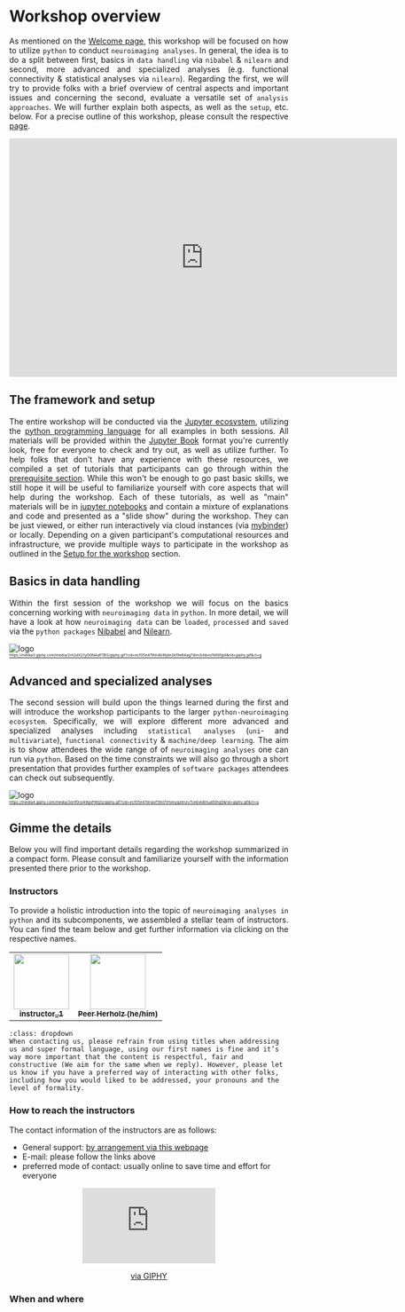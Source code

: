 # Workshop overview

<div style="text-align: justify;">

As mentioned on the [Welcome page](https://peerherholz.github.io/workshop_IRTG2150/index.html), this workshop will be focused on how to utilize `python` to conduct `neuroimaging analyses`. In general, the idea is to do a split between first, basics in `data handling` via `nibabel` & `nilearn` and second, more advanced and specialized analyses (e.g. functional connectivity & statistical analyses via `nilearn`). Regarding the first, we will try to provide folks with a brief overview of central aspects and important issues and concerning the second, evaluate a versatile set of `analysis approaches`.  We will further explain both aspects, as well as the `setup`, etc. below. For a precise outline of this workshop, please consult the respective [page](https://peerherholz.github.io/workshop_IRTG2150/outline.html). 
</div>

<iframe src="https://docs.google.com/presentation/d/e/2PACX-1vTlqd4SHE-bSRCwqG7y0i9MxxhOaBj6KYbUVS1GWw4DOxe7cJn5VjSbxTYfKvQRnsYGmT4ptCBZ6lP6/embed?start=false&loop=false&delayms=30000" frameborder="0" width="700" height="430" allowfullscreen="true" mozallowfullscreen="true" webkitallowfullscreen="true"></iframe>

## The framework and setup

<div style="text-align: justify;">

The entire workshop will be conducted via the [Jupyter ecosystem](https://jupyter.org/), utilizing the [python programming language](https://www.python.org/) for all examples in both sessions. All materials will be provided within the [Jupyter Book](https://jupyterbook.org/intro.html) format you're currently look, free for everyone to check and try out, as well as utilize further. To help folks that don't have any experience with these resources, we compiled a set of tutorials that participants can go through within the [prerequisite section](https://peerherholz.github.io/workshop_IRTG2150/prerequisites.html). While this won't be enough to go past basic skills, we still hope it will be useful to familiarize yourself with core aspects that will help during the workshop. Each of these tutorials, as well as "main" materials will be in [jupyter notebooks](https://jupyter.org/) and contain a mixture of explanations and code and presented as a "slide show" during the workshop. They can be just viewed, or either run interactively via cloud instances (via [mybinder](https://mybinder.org/)) or locally. Depending on a given participant's computational resources and infrastructure, we provide multiple ways to participate in the workshop as outlined in the [Setup for the workshop](https://peerherholz.github.io/workshop_IRTG2150/setup.html) section.    
</div>


## Basics in data handling
<div style="text-align: justify;">

Within the first session of the workshop we will focus on the basics concerning working with `neuroimaging data` in `python`. In more detail, we will have a look at how `neuroimaging data` can be `loaded`, `processed` and `saved` via the `python packages` [Nibabel](https://nipy.org/nibabel/) and [Nilearn](https://nilearn.github.io/stable/index.html).
</div>


![logo](https://media3.giphy.com/media/2nt2dX21yO0NAaP7BS/giphy.gif?cid=ecf05e47thh4b9tjde2kf9e84ag7i6m3rbbvo1tilt6fjpll&rid=giphy.gif&ct=g)\
<sub><sup><sub><sup>https://media3.giphy.com/media/2nt2dX21yO0NAaP7BS/giphy.gif?cid=ecf05e47thh4b9tjde2kf9e84ag7i6m3rbbvo1tilt6fjpll&rid=giphy.gif&ct=g
</sup></sub></sup></sub>

## Advanced and specialized analyses

<div style="text-align: justify;">

The second session will build upon the things learned during the first and will introduce the workshop participants to the larger `python-neuroimaging ecosystem`. Specifically, we will explore different more advanced and specialized analyses including `statistical analyses` (`uni`- and `multivariate`), `functional connectivity` & `machine/deep learning`. The aim is to show attendees the wide range of of `neuroimaging analyses` one can run via `python`. Based on the time constraints we will also go through a short presentation that provides further examples of `software packages` attendees can check out subsequently.     

</div>

![logo](https://media4.giphy.com/media/3orif0rjs49gsPWg1y/giphy.gif?cid=ecf05e47driaof19nl7irhimygzitnzv7ce6vkl6hua50hg5&rid=giphy.gif&ct=g)\
<sub><sup><sub><sup>https://media4.giphy.com/media/3orif0rjs49gsPWg1y/giphy.gif?cid=ecf05e47driaof19nl7irhimygzitnzv7ce6vkl6hua50hg5&rid=giphy.gif&ct=g
</sup></sub></sup></sub>


## Gimme the details

<div style="text-align: justify;">
Below you will find important details regarding the workshop summarized in a compact form. Please consult and familiarize yourself with the information presented there prior to the workshop. 
</div>


### Instructors

<div style="text-align: justify;">

To provide a holistic introduction into the topic of `neuroimaging analyses in python` and its subcomponents, we assembled a stellar team of instructors. You can find the team below and get further information via clicking on the respective names. 

</div>


<table>
  <tr>
    <td align="center">
      <a href="https://github.com/">
        <img src="https://avatars.githubusercontent.com/u/" width="100px;" alt=""/>
        <br /><sub><b>instructor_1</b></sub>
      </a>
    </td>
    <td align="center">
      <a href="https://github.com/PeerHerholz">
        <img src="https://avatars.githubusercontent.com/u/20129524?s=96&v=4" width="100px;" alt=""/>
        <br /><sub><b>Peer Herholz (he/him)</b></sub>
      </a>
    </td>
  </tr>
</table>


```{admonition} How to address one another?
:class: dropdown
When contacting us, please refrain from using titles when addressing us and super formal language, using our first names is fine and it’s way more important that the content is respectful, fair and constructive (We aim for the same when we reply). However, please let us know if you have a preferred way of interacting with other folks, including how you would liked to be addressed, your pronouns and the level of formality.
```


### How to reach the instructors

The contact information of the instructors are as follows:

- General support: [by arrangement via this webpage](https://peerherholz.github.io/contact/)
- E-mail: please follow the links above
- preferred mode of contact: usually online to save time and effort for everyone

<p align="center"><iframe src="https://giphy.com/embed/U6GunJi6B1o7ecMfKc" width="240" height="136" frameBorder="0" class="giphy-embed" allowFullScreen></iframe><p><p align="center"><a href="https://giphy.com/gifs/justviralnet-funny-mistake-spelling-U6GunJi6B1o7ecMfKc">via GIPHY</a></p></p>



### When and where

<div style="text-align: justify;">
</div>